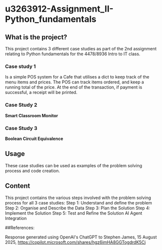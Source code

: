 # u3263912-Assignment_II-Python_fundamentals

## What is the project?
This project contains 3 different case studies as part of the 2nd assignment relating to Python fundamentals for the 4478/8936 Intro to IT class.

### Case study 1
Is a simple POS system for a Cafe that utilises a dict to keep track of the menu items and prices. The POS can track items ordered, and keep a running total of the price.
At the end of the transaction, if payment is successful, a receipt will be printed.

### Case Study 2
**Smart Classroom Monitor**

### Case Study 3
**Boolean Circuit Equivalence**


## Usage
These case studies can be used as examples of the problem solving process and code creation.


## Content
This project contains the various steps involved with the problem solving process for all 3 case studies: 
Step 1: Understand and define the problem
Step 2: Organise and Describe the Data
Step 3: Plan the Solution
Step 4: Implement the Solution
Step 5: Test and Refine the Solution AI Agent Integration


##References:

Response generated using OpenAI's ChatGPT to Stephen James, 15 August 2025, https://copilot.microsoft.com/shares/hgz6imHA8GGTogdrdK5Cj

